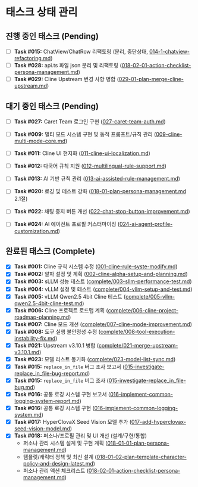 # 태스크 상태 관리

## 진행 중인 태스크 (Pending)
- [ ] **Task #015:** ChatView/ChatRow 리팩토링 (분리, 중단상태, [014-1-chatview-refactoring.md](./014-1-chatview-refactoring.md))
- [ ] **Task #028:** api.ts 파일 json 분리 및 리팩토링 ([018-02-01-action-checklist-persona-management.md](./018-02-01-action-checklist-persona-management.md))
- [ ] **Task #029:** Cline Upstream 변경 사항 병합 ([029-01-plan-merge-cline-upstream.md](./029-01-plan-merge-cline-upstream.md))

## 대기 중인 태스크 (Pending)
- [ ] **Task #027:** Caret Team 로그인 구현 ([027-caret-team-auth.md](./027-caret-team-auth.md))
- [ ] **Task #009:** 멀티 모드 시스템 구현 및 동적 프롬프트/규칙 관리 ([009-cline-multi-mode-core.md](./009-cline-multi-mode-core.md))
- [ ] **Task #011:** Cline UI 현지화 ([011-cline-ui-localization.md](./011-cline-ui-localization.md))
- [ ] **Task #012:** 다국어 규칙 지원 ([012-multilingual-rule-support.md](./012-multilingual-rule-support.md))
- [ ] **Task #013:** AI 기반 규칙 관리 ([013-ai-assisted-rule-management.md](./013-ai-assisted-rule-management.md))
- [ ] **Task #020:** 로깅 및 테스트 강화 ([018-01-plan-persona-management.md](./018-01-plan-persona-management.md) 2.1절)
- [ ] **Task #022:** 채팅 중지 버튼 개선 ([022-chat-stop-button-improvement.md](./022-chat-stop-button-improvement.md))
- [ ] **Task #024:** AI 에이전트 프로필 커스터마이징 ([024-ai-agent-profile-customization.md](./024-ai-agent-profile-customization.md))


## 완료된 태스크 (Complete)
- [x] **Task #001:** Cline 규칙 시스템 수정 ([001-cline-rule-syste-modify.md](./001-cline-rule-syste-modify.md))
- [x] **Task #002:** 알파 설정 및 계획 ([002-cline-alpha-setup-and-planning.md](./002-cline-alpha-setup-and-planning.md))
- [x] **Task #003:** sLLM 성능 테스트 ([complete/003-sllm-performance-test.md](./complete/003-sllm-performance-test.md))
- [x] **Task #004:** vLLM 설정 및 테스트 ([complete/004-vllm-setup-and-test.md](./complete/004-vllm-setup-and-test.md))
- [x] **Task #005:** vLLM Qwen2.5 4bit Cline 테스트 ([complete/005-vllm-qwen2.5-4bit-cline-test.md](./complete/005-vllm-qwen2.5-4bit-cline-test.md))
- [x] **Task #006:** Cline 프로젝트 로드맵 계획 ([complete/006-cline-project-roadmap-planning.md](./complete/006-cline-project-roadmap-planning.md))
- [x] **Task #007:** Cline 모드 개선 ([complete/007-cline-mode-improvement.md](./complete/007-cline-mode-improvement.md))
- [x] **Task #008:** 도구 실행 불안정성 수정 ([complete/008-tool-execution-instability-fix.md](./complete/008-tool-execution-instability-fix.md))
- [x] **Task #021:** Upstream v3.10.1 병합 ([complete/021-merge-upstream-v3.10.1.md](./complete/021-merge-upstream-v3.10.1.md))
- [x] **Task #023:** 모델 리스트 동기화 ([complete/023-model-list-sync.md](./complete/023-model-list-sync.md))
- [x] **Task #015:** `replace_in_file` 버그 조사 보고서 ([015-investigate-replace_in_file-bug-report.md](./015-investigate-replace_in_file-bug-report.md))
- [x] **Task #015:** `replace_in_file` 버그 조사 ([015-investigate-replace_in_file-bug.md](./015-investigate-replace_in_file-bug.md))
- [x] **Task #016:** 공통 로깅 시스템 구현 보고서 ([016-implement-common-logging-system-report.md](./016-implement-common-logging-system-report.md))
- [x] **Task #016:** 공통 로깅 시스템 구현 ([016-implement-common-logging-system.md](./016-implement-common-logging-system.md))
- [x] **Task #017:** HyperClovaX Seed Vision 모델 추가 ([017-add-hyperclovax-seed-vision-model.md](./017-add-hyperclovax-seed-vision-model.md))
- [x] **Task #018:** 퍼소나/프로필 관리 및 UI 개선 (설계/구현/통합)
  * 퍼소나 관리 시스템 설계 및 구현 계획 ([018-01-01-plan-persona-management.md](./018-01-01-plan-persona-management.md))
  * 템플릿/캐릭터 정책 및 최신 설계 ([018-01-02-plan-template-character-policy-and-design-latest.md](./018-01-02-plan-template-character-policy-and-design-latest.md))
  * 퍼소나 관리 액션 체크리스트 ([018-02-01-action-checklist-persona-management.md](./018-02-01-action-checklist-persona-management.md))
